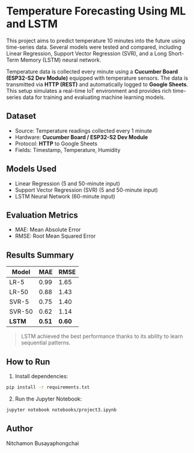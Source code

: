 # Temperature Forecasting Using ML and LSTM

This project aims to predict temperature 10 minutes into the future using time-series data. Several models were tested and compared, including Linear Regression, Support Vector Regression (SVR), and a Long Short-Term Memory (LSTM) neural network.

Temperature data is collected every minute using a **Cucumber Board (ESP32-S2 Dev Module)** equipped with temperature sensors. The data is transmitted via **HTTP (REST)** and automatically logged to **Google Sheets**. This setup simulates a real-time IoT environment and provides rich time-series data for training and evaluating machine learning models.

## Dataset

- Source: Temperature readings collected every 1 minute
- Hardware: **Cucumber Board / ESP32-S2 Dev Module**
- Protocol: **HTTP** to Google Sheets
- Fields: Timestamp, Temperature, Humidity

## Models Used

- Linear Regression (5 and 50-minute input)
- Support Vector Regression (SVR) (5 and 50-minute input)
- LSTM Neural Network (60-minute input)

## Evaluation Metrics

- MAE: Mean Absolute Error
- RMSE: Root Mean Squared Error

## Results Summary

| Model    | MAE    | RMSE   |
|----------|--------|--------|
| LR-5     | 0.99   | 1.65   |
| LR-50    | 0.88   | 1.43   |
| SVR-5    | 0.75   | 1.40   |
| SVR-50   | 0.62   | 1.14   |
| **LSTM** | **0.51**  | **0.60**  |

> LSTM achieved the best performance thanks to its ability to learn sequential patterns.

## How to Run

1. Install dependencies:
```bash
pip install -r requirements.txt
```

2. Run the Jupyter Notebook:
```bash
jupyter notebook notebooks/project3.ipynb
```

## Author

Nitchamon Busayaphongchai
